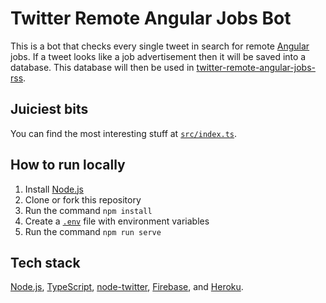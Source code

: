 # Twitter Remote Angular Jobs Bot

This is a bot that checks every single tweet in search for remote [Angular](https://angular.io/) jobs. If a tweet looks like a job advertisement then it will be saved into a database. This database will then be used in [twitter-remote-angular-jobs-rss](https://github.com/nunoarruda/twitter-remote-angular-jobs-rss).

## Juiciest bits

You can find the most interesting stuff at [`src/index.ts`](src/index.ts).

## How to run locally

1. Install [Node.js](https://nodejs.org/en/)
2. Clone or fork this repository
3. Run the command `npm install`
4. Create a [`.env`](https://devcenter.heroku.com/articles/heroku-local#add-a-config-var-to-your-env-file) file with environment variables
5. Run the command `npm run serve`

## Tech stack

[Node.js](https://nodejs.org/en/), [TypeScript](https://www.typescriptlang.org/), [node-twitter](https://github.com/desmondmorris/node-twitter), [Firebase](https://firebase.google.com/), and [Heroku](https://www.heroku.com/).
